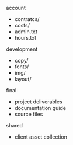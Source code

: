 account
- contratcs/
- costs/
- admin.txt
- hours.txt

development
- copy/
- fonts/
- img/
- layout/

final
- project deliverables
- documentation guide
- source files

shared
- client asset collection

